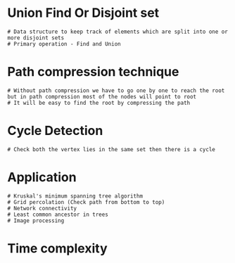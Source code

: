 # Union Find Or Disjoint set

    # Data structure to keep track of elements which are split into one or more disjoint sets
    # Primary operation - Find and Union

# Path compression technique

    # Without path compression we have to go one by one to reach the root but in path compression most of the nodes will point to root
    # It will be easy to find the root by compressing the path

# Cycle Detection

    # Check both the vertex lies in the same set then there is a cycle

# Application

    # Kruskal's minimum spanning tree algorithm
    # Grid percolation (Check path from bottom to top)
    # Network connectivity
    # Least common ancestor in trees
    # Image processing

# Time complexity

<!--
Construction         O(N)
Union                O(N)
Find                 O(N)
Get component set    O(N)
Check if connected   O(N)
Cont components      O(1)
-->
